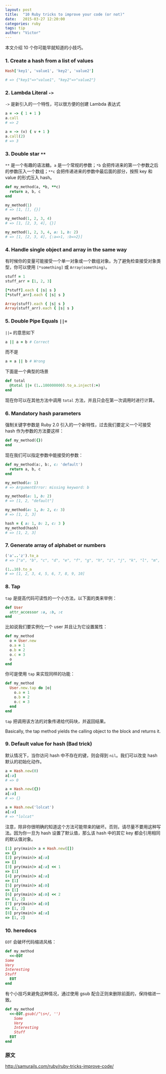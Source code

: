 ```yaml
---
layout: post
title:  "10 Ruby tricks to improve your code (or not)"
date:   2015-03-27 12:20:00
categories: ruby
tags: tip
author: "Victor"
---
```


本文介绍 10 个你可能早就知道的小技巧。

### 1. Create a hash from a list of values

```ruby
Hash['key1', 'value1', 'key2', 'value2']

# => {"key1"=>"value1", "key2"=>"value2"}
```

### 2. Lambda Literal `->`

`->` 是新引入的一个特性，可以很方便的创建 Lambda 表达式

```ruby
a = -> { 1 + 1 }
a.call
# => 2

a = -> (v) { v + 1 }
a.call(2)
# => 3
```

### 3. Double star `**`

`**` 是一个有趣的语法糖。`a` 是一个常规的参数；`*b` 会把传进来的第一个参数之后的参数压入一个数组；`**c` 会把传递进来的参数中最后面的部分，按照 key 和 value 的形式压入 hash。

```ruby
def my_method(a, *b, **c)
  return a, b, c
end

my_method(1)
# => [1, [], {}]

my_method(1, 2, 3, 4)
# => [1, [2, 3, 4], {}]

my_method(1, 2, 3, 4, a: 1, b: 2)
# => [1, [2, 3, 4], {:a=>1, :b=>2}]
```

### 4. Handle single object and array in the same way

有时候你的变量可能接受一个单一对象或一个数组对象。为了避免检查接受对象类型，你可以使用 `[*something]` 或 `Array(something)`。

```ruby
stuff = 1
stuff_arr = [1, 2, 3]

[*stuff].each { |s| s }
[*stuff_arr].each { |s| s }

Array(stuff).each { |s| s }
Array(stuff_arr).each { |s| s }
```

### 5. Double Pipe Equals `||=`

`||=` 的意思如下

```ruby
a || a = b # Correct
```

而不是

```ruby
a = a || b # Wrong
```

下面是一个典型的场景

```ruby
def total
  @total ||= (1..100000000).to_a.inject(:+)
end
```

现在你可以在其他方法中调用 `total` 方法，并且只会在第一次调用时进行计算。

### 6. Mandatory hash parameters

强制关键字参数是 Ruby 2.0 引入的一个新特性，过去我们要定义一个可接受 hash 作为参数的方法要这样：

```ruby
def my_method({})
end
```

现在我们可以指定参数中能接受的参数：

```ruby
def my_method(a:, b:, c: 'default')
  return a, b, c
end

my_method(a: 1)
# => ArgumentError: missing keyword: b

my_method(a: 1, b: 2)
# => [1, 2, "default"]

my_method(a: 1, b: 2, c: 3)
# => [1, 2, 3]

hash = { a: 1, b: 2, c: 3 }
my_method(hash)
# => [1, 2, 3]
```

### 7. Generate array of alphabet or numbers

```ruby
('a'..'z').to_a
# => ["a", "b", "c", "d", "e", "f", "g", "h", "i", "j", "k", "l", "m", "n", "o", "p", "q", "r", "s", "t", "u", "v", "w", "x", "y", "z"]

(1..10).to_a
# => [1, 2, 3, 4, 5, 6, 7, 8, 9, 10]
```

### 8. Tap

`tap` 是提高代码可读性的一个小方法，以下面的类来举例：

```ruby
def User
  attr_accessor :a, :b, :c
end
```

比如说我们要实例化一个 user 并且让为它设置属性：

```ruby
def my_method
  o = User.new
  o.a = 1
  o.b = 2
  o.c = 3
  o
end
```

你可是使用 `tap` 来实现同样的功能：

```ruby
def my_method
  User.new.tap do |o|
    o.a = 1
    o.b = 2
    o.c = 3
  end
end
```

`tap` 把调用该方法的对象传递给代码块，并返回结果。

Basically, the tap method yields the calling object to the block and returns it.

### 9. Default value for hash (Bad trick)

默认情况下，当你访问 hash 中不存在的键，则会得到 `nil`。我们可以改变 hash 默认的初始化动作。

```ruby
a = Hash.new(0)
a[:a]
# => 0

a = Hash.new({})
a[:a]
# => {}

a = Hash.new('lolcat')
a[:a]
# => "lolcat"
```

注意，除非你很明确的知道这个方法可能带来的破坏。否则，请尽量不要用这种写法。因为你一旦为 hash 设置了默认值，那么该 hash 中的其它 key 都会引用相同的默认值对象。

```ruby
[1] pry(main)> a = Hash.new([])
=> {}
[2] pry(main)> a[:a]
=> []
[3] pry(main)> a[:a] << 1
=> [1]
[4] pry(main)> a[:a]
=> [1]
[5] pry(main)> a[:b]
=> [1]
[6] pry(main)> a[:b] << 2
=> [1, 2]
[7] pry(main)> a[:b]
=> [1, 2]
[8] pry(main)> a[:a]
=> [1, 2]
```

### 10. heredocs

`EOT` 会破坏代码缩进风格：

```ruby
def my_method
  <<-EOT
Some
Very
Interesting
Stuff
  EOT
end
```

有个小技巧来避免这种情况，通过使用 gsub 配合正则来删除前面的，保持缩进一致。

```ruby
def my_method
  <<-EOT.gsub(/^\s+/, '')
    Some
    Very
    Interesting
    Stuff
  EOT
end
```

### 原文

http://samurails.com/ruby/ruby-tricks-improve-code/
